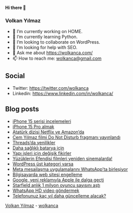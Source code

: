 #### Hi there 👋

### Volkan Yılmaz

- 🔭 I’m currently working on HOME.
- 🌱 I’m currently learning Python.
- 👯 I’m looking to collaborate on WordPress.
- 🤔 I’m looking for help with SEO.
- 💬 Ask me about https://wolkanca.com/
- 📫 How to reach me: wolkanca@gmail.com

## Social
- Twitter: https://twitter.com/wolkanca
- Linkedin: https://www.linkedin.com/in/wolkanca/



## Blog posts
<!-- BLOG-POST-LIST:START -->
- [iPhone 15 serisi incelemeleri](https://wolkanca.com/iphone-15-serisi-incelemeleri/)
- [iPhone 15 Pro almak](https://wolkanca.com/iphone-15-pro-almak/)
- [Atatürk dizisi Netflix ve Amazon’da](https://wolkanca.com/ataturk-dizisi-netflix-ve-amazonda/)
- [Cem Yılmaz filmi Do Not Disturb fragmanı yayınlandı](https://wolkanca.com/cem-yilmaz-filmi-do-not-disturb-fragmani-yayinlandi/)
- [Threads’da yenilikler](https://wolkanca.com/threadsda-yenilikler/)
- [Daha sağlıklı batarya için](https://wolkanca.com/daha-saglikli-batarya-icin/)
- [Yapı işleri için değişik fikirler](https://wolkanca.com/yapi-isleri-icin-degisik-fikirler/)
- [Yüzüklerin Efendisi filmleri yeniden sinemalarda!](https://wolkanca.com/yuzuklerin-efendisi-filmleri-yeniden-sinemalarda/)
- [WordPress üst kategori varsa](https://wolkanca.com/wordpress-ust-kategori-varsa/)
- [Meta mesajlaşma uygulamalarını WhatsApp’ta birleşiyor](https://wolkanca.com/meta-mesajlasma-uygulamalarini-whatsappta-birlesiyor/)
- [Bilgisayarda web sitesi engelleme](https://wolkanca.com/bilgisayarda-web-sitesi-engelleme/)
- [Google, yeni reklamıyla Apple ile dalga geçti](https://wolkanca.com/google-yeni-reklamiyla-apple-ile-dalga-gecti/)
- [Starfield anlık 1 milyon oyuncu sayısını aştı](https://wolkanca.com/starfield-anlik-1-milyon-oyuncu-sayisini-asti/)
- [WhatsApp HD video göndermek](https://wolkanca.com/whatsapp-hd-video-gondermek/)
- [Telefonunuz kaç yıl daha güncelleme alacak?](https://wolkanca.com/telefonunuz-kac-yil-daha-guncelleme-alacak/)
<!-- BLOG-POST-LIST:END -->


[Volkan Yılmaz](https://volkanyilmaz.com.tr/) - [wolkanca](https://wolkanca.com/)
